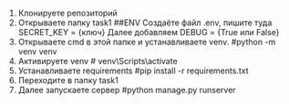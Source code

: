 1. Клонируете репозиторий
2. Открываете папку task1
##ENV
Создаёте файл .env, пишите туда SECRET_KEY = {ключ}
Далее добавляем DEBUG = {True или False}
3. Открываете cmd в этой папке и устанавливаете venv. #python -m venv venv
4. Активируете venv # venv\Scripts\activate
5. Устанавливаете requirements #pip install -r requirements.txt
6. Переходите в папку task1
7. Далее запускаете сервер #python manage.py runserver
